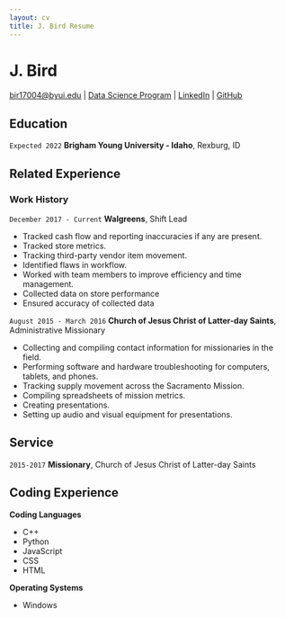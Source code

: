 ```yaml
---
layout: cv
title: J. Bird Resume
---
```

# J. Bird

<div id="webaddress">
<a href="bir17004@byui.edu">bir17004@byui.edu</a>
| <a href="https://byuidatascience.github.io/development.html">Data Science Program</a>
| <a href="https://www.linkedin.com/groups/13537407/">LinkedIn</a>
| <a href="https://github.com/byuids-resumes">GitHub</a>
</div>

<!-- https://www.monique.tech/the-art-of-markdown -->

## Education

`Expected 2022`
__Brigham Young University - Idaho__, Rexburg, ID


## Related Experience


### Work History 

`December 2017 - Current`
__Walgreens__, Shift Lead

- Tracked cash flow and reporting inaccuracies if any are present.
- Tracked store metrics.
- Tracking third-party vendor item movement.
- Identified flaws in workflow.
- Worked with team members to improve efficiency and time management.
- Collected data on store performance
- Ensured accuracy of collected data


`August 2015 - March 2016`
__Church of Jesus Christ of Latter-day Saints__, Administrative Missionary
- Collecting and compiling contact information for missionaries in the field.
- Performing software and hardware troubleshooting for computers, tablets, and phones.
- Tracking supply movement across the Sacramento Mission.
- Compiling spreadsheets of mission metrics.
- Creating presentations.
- Setting up audio and visual equipment for presentations.


## Service

`2015-2017`
__Missionary__, Church of Jesus Christ of Latter-day Saints


## Coding Experience
__Coding Languages__
- C++
- Python
- JavaScript
- CSS
- HTML

__Operating Systems__
- Windows


<!-- ### Footer

Last updated: May 2013 -->


